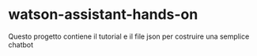 # watson-assistant-hands-on
Questo progetto contiene il tutorial e il file json per costruire una semplice chatbot
